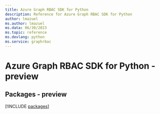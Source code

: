 ```yaml
---
title: Azure Graph RBAC SDK for Python
description: Reference for Azure Graph RBAC SDK for Python
author: lmazuel
ms.author: lmazuel
ms.data: 06/30/2023
ms.topic: reference
ms.devlang: python
ms.service: graphrbac
---
```

# Azure Graph RBAC SDK for Python - preview
## Packages - preview
[!INCLUDE [packages](graph-rbac-index.md)]